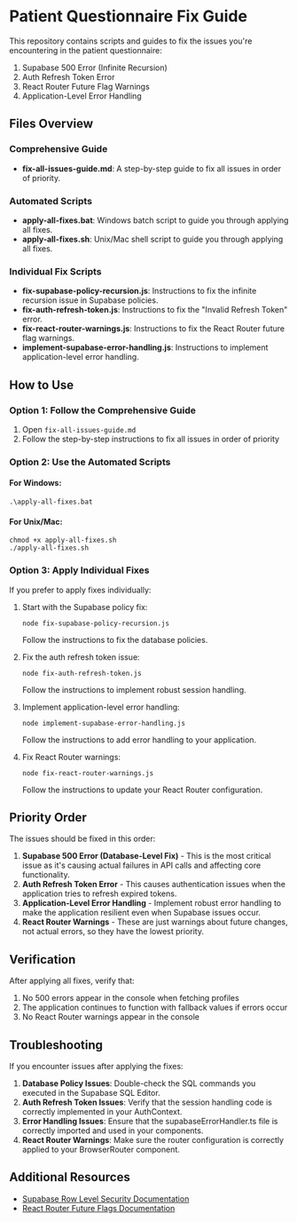 # Patient Questionnaire Fix Guide

This repository contains scripts and guides to fix the issues you're encountering in the patient questionnaire:

1. Supabase 500 Error (Infinite Recursion)
2. Auth Refresh Token Error
3. React Router Future Flag Warnings
4. Application-Level Error Handling

## Files Overview

### Comprehensive Guide

- **fix-all-issues-guide.md**: A step-by-step guide to fix all issues in order of priority.

### Automated Scripts

- **apply-all-fixes.bat**: Windows batch script to guide you through applying all fixes.
- **apply-all-fixes.sh**: Unix/Mac shell script to guide you through applying all fixes.

### Individual Fix Scripts

- **fix-supabase-policy-recursion.js**: Instructions to fix the infinite recursion issue in Supabase policies.
- **fix-auth-refresh-token.js**: Instructions to fix the "Invalid Refresh Token" error.
- **fix-react-router-warnings.js**: Instructions to fix the React Router future flag warnings.
- **implement-supabase-error-handling.js**: Instructions to implement application-level error handling.

## How to Use

### Option 1: Follow the Comprehensive Guide

1. Open `fix-all-issues-guide.md`
2. Follow the step-by-step instructions to fix all issues in order of priority

### Option 2: Use the Automated Scripts

#### For Windows:
```
.\apply-all-fixes.bat
```

#### For Unix/Mac:
```
chmod +x apply-all-fixes.sh
./apply-all-fixes.sh
```

### Option 3: Apply Individual Fixes

If you prefer to apply fixes individually:

1. Start with the Supabase policy fix:
   ```
   node fix-supabase-policy-recursion.js
   ```
   Follow the instructions to fix the database policies.

2. Fix the auth refresh token issue:
   ```
   node fix-auth-refresh-token.js
   ```
   Follow the instructions to implement robust session handling.

3. Implement application-level error handling:
   ```
   node implement-supabase-error-handling.js
   ```
   Follow the instructions to add error handling to your application.

4. Fix React Router warnings:
   ```
   node fix-react-router-warnings.js
   ```
   Follow the instructions to update your React Router configuration.

## Priority Order

The issues should be fixed in this order:

1. **Supabase 500 Error (Database-Level Fix)** - This is the most critical issue as it's causing actual failures in API calls and affecting core functionality.
2. **Auth Refresh Token Error** - This causes authentication issues when the application tries to refresh expired tokens.
3. **Application-Level Error Handling** - Implement robust error handling to make the application resilient even when Supabase issues occur.
4. **React Router Warnings** - These are just warnings about future changes, not actual errors, so they have the lowest priority.

## Verification

After applying all fixes, verify that:

1. No 500 errors appear in the console when fetching profiles
2. The application continues to function with fallback values if errors occur
3. No React Router warnings appear in the console

## Troubleshooting

If you encounter issues after applying the fixes:

1. **Database Policy Issues**: Double-check the SQL commands you executed in the Supabase SQL Editor.
2. **Auth Refresh Token Issues**: Verify that the session handling code is correctly implemented in your AuthContext.
3. **Error Handling Issues**: Ensure that the supabaseErrorHandler.ts file is correctly imported and used in your components.
4. **React Router Warnings**: Make sure the router configuration is correctly applied to your BrowserRouter component.

## Additional Resources

- [Supabase Row Level Security Documentation](https://supabase.com/docs/guides/auth/row-level-security)
- [React Router Future Flags Documentation](https://reactrouter.com/v6/upgrading/future)